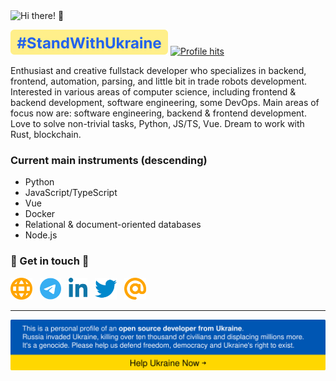 
<div id="header">
    <img src="src.svg" alt="Hi there! 👋" height="65">
</div>

[![Stand With Ukraine](https://raw.githubusercontent.com/vshymanskyy/StandWithUkraine/main/badges/StandWithUkraine.svg)](https://stand-with-ukraine.pp.ua)
[![Profile hits](https://vc.somespecial.one/somespecialone-profile/badge?label=%F0%9F%8C%9F+profile+hits&color=pink)](https://github.com/somespecialone/views-counter)

Enthusiast and creative fullstack developer who specializes in backend, frontend, automation, parsing, and little bit in trade robots development.
Interested in various areas of computer science, including frontend & backend development, software engineering, some DevOps. Main areas of focus now are: software engineering, backend & frontend development. Love to solve non-trivial tasks, Python, JS/TS, Vue. Dream to work with Rust, blockchain.

### Current main instruments (descending)
* Python
* JavaScript/TypeScript
* Vue
* Docker
* Relational & document-oriented databases
* Node.js

### 🌟 Get in touch 🌟

<div id="footer">
    <a href="https://somespecial.one"><img src="globe.svg" alt="website" height="35"></a>
    &nbsp;
    <a href="https://t.me/somespecialone"><img src="telegram.svg" alt="telegram" height="35"></a>
    &nbsp;
    <a href="https://www.linkedin.com/in/somespecialone"><img src="linkedin.svg" alt="linkedin" height="35"></a>
    &nbsp;
    <a href="https://twitter.com/_somespecialone"><img src="twitter.svg" alt="twitter" height="35"></a>
    &nbsp;
    <a href="mailto:tkachenkodmitriy@yahoo.com"><img src="at.svg" alt="email" height="35"></a>
</div>

---

[![Stand With Ukraine](https://raw.githubusercontent.com/vshymanskyy/StandWithUkraine/main/banner-personal-page.svg)](https://stand-with-ukraine.pp.ua)
